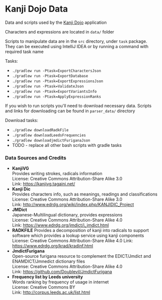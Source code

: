 # Kanji Dojo Data

Data and scripts used by the [Kanji Dojo](https://github.com/syt0r/Kanji-Dojo) application

Characters and expressions are located in ```data/``` folder

Scripts to manipulate data are in the ```src``` directory, under ```task``` package.
They can be executed using IntelliJ IDEA or by running a command with required task name

Tasks:

* ```./gradlew run -Ptask=ExportCharactersJson```
* ```./gradlew run -Ptask=ExportDatabase```
* ```./gradlew run -Ptask=ExportExpressionsJson```
* ```./gradlew run -Ptask=ValidateJson```
* ```./gradlew run -Ptask=ExportVariantsInfo```
* ```./gradlew run -Ptask=ApplyExpressionRanks```

If you wish to run scripts you'll need to download necessary data. Scripts and links for downloading
can be found in ```parser_data/``` directory

Download tasks:

* ```./gradlew downloadRadkFile```
* ```./gradlew downloadLeedsFrequencies```
* ```./gradlew downloadjmdictFuriganaJson```
* TODO - replace all other bash scripts with gradle tasks

### Data Sources and Credits

* **KanjiVG**</br>
  Provides writing strokes, radicals information </br>
  License: Creative Commons Attribution-Share Alike 3.0</br>
  Link: https://kanjivg.tagaini.net/
* **Kanji Dic**</br>
  Provides characters info, such as meanings, readings and classifications </br>
  License: Creative Commons Attribution-Share Alike 3.0</br>
  Link: http://www.edrdg.org/wiki/index.php/KANJIDIC_Project
* **JMDict**</br>
  Japanese-Multilingual dictionary, provides expressions </br>
  License: Creative Commons Attribution-Share Alike 4.0</br>
  Link: https://www.edrdg.org/jmdict/j_jmdict.html
* **RADKFILE**
  Provides a decomposition of kanji into radicals to support software which provides a lookup
  service using kanji components
  License: Creative Commons Attribution-Share Alike 4.0
  Link: https://www.edrdg.org/krad/kradinf.html
* **JmdictFurigana**</br>
  Open-source furigana resource to complement the EDICT/Jmdict and ENAMDICT/Jmnedict dictionary
  files </br>
  License: Creative Commons Attribution-Share Alike 4.0</br>
  Link: https://github.com/Doublevil/JmdictFurigana
* **Frequency list by Leeds university**</br>
  Words ranking by frequency of usage in internet </br>
  License: Creative Commons BY</br>
  Link: http://corpus.leeds.ac.uk/list.html